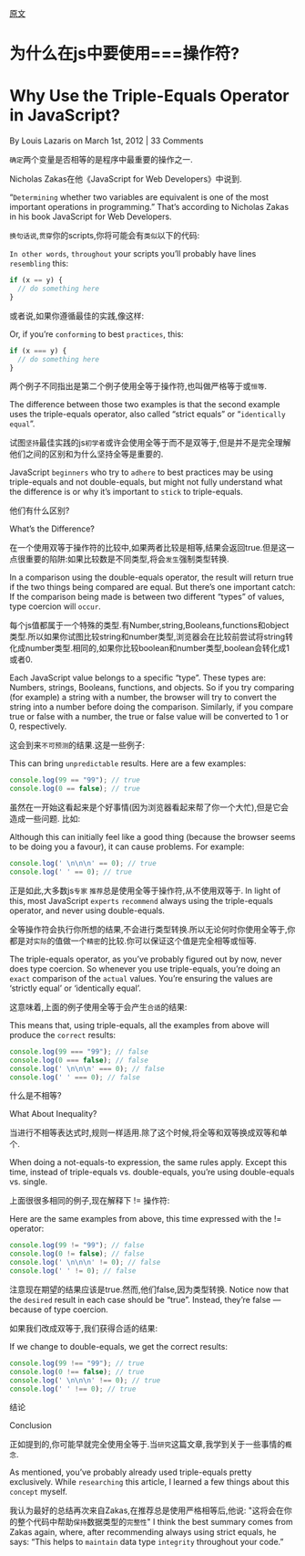 [原文](https://www.impressivewebs.com/why-use-triple-equals-javascipt/)

# 为什么在js中要使用===操作符?
# Why Use the Triple-Equals Operator in JavaScript?

By Louis Lazaris on March 1st, 2012 | 33 Comments

`确定`两个变量是否相等的是程序中最重要的操作之一. 

Nicholas Zakas在他《JavaScript for Web Developers》中说到.

“`Determining` whether two variables are equivalent is one of the most important operations in programming.” That’s according to Nicholas Zakas in his book JavaScript for Web Developers.

`换句话说`,`贯穿`你的scripts,你将可能会有`类似`以下的代码:

`In other words`, `throughout` your scripts you’ll probably have lines `resembling` this:

```js
if (x == y) {
  // do something here
}
```

或者说,如果你遵循最佳的实践,像这样:

Or, if you’re `conforming` to best `practices`, this:
```js
if (x === y) {
  // do something here
}
```

两个例子不同指出是第二个例子使用全等于操作符,也叫做严格等于或`恒等`.

The difference between those two examples is that the second example uses the triple-equals operator, also called “strict equals” or “`identically equal`”.

试图`坚持`最佳实践的js`初学者`或许会使用全等于而不是双等于,但是并不是完全理解他们之间的区别和为什么坚持全等是重要的.

JavaScript `beginners` who try to `adhere` to best practices may be using triple-equals and not double-equals, but might not fully understand what the difference is or why it’s important to `stick` to triple-equals.

他们有什么区别?

What’s the Difference?

在一个使用双等于操作符的比较中,如果两者比较是相等,结果会返回true.但是这一点很重要的陷阱:如果比较数是不同类型,将会`发生`强制类型转换.

In a comparison using the double-equals operator, the result will return true if the two things being compared are equal. But there’s one important catch: If the comparison being made is between two different “types” of values, type coercion will `occur`.

每个js值都属于一个特殊的类型.有Number,string,Booleans,functions和object类型.所以如果你试图比较string和number类型,浏览器会在比较前尝试将string转化成number类型.相同的,如果你比较boolean和number类型,boolean会转化成1或者0.

Each JavaScript value belongs to a specific “type”. These types are: Numbers, strings, Booleans, functions, and objects. So if you try comparing (for example) a string with a number, the browser will try to convert the string into a number before doing the comparison. Similarly, if you compare true or false with a number, the true or false value will be converted to 1 or 0, respectively.

这会到来`不可预测`的结果.这是一些例子:

This can bring `unpredictable` results. Here are a few examples:
```js
console.log(99 == "99"); // true
console.log(0 == false); // true
```
虽然在一开始这看起来是个好事情(因为浏览器看起来帮了你一个大忙),但是它会造成一些问题. 比如:

Although this can initially feel like a good thing (because the browser seems to be doing you a favour), it can cause problems. For example:
```js
console.log(' \n\n\n' == 0); // true
console.log(' ' == 0); // true
```
正是如此,大多数js`专家` `推荐`总是使用全等于操作符,从不使用双等于.
In light of this, most JavaScript `experts` `recommend` always using the triple-equals operator, and never using double-equals.

全等操作符会执行你所想的结果,不会进行类型转换.所以无论何时你使用全等于,你都是对`实际`的值做一个`精密`的比较.你可以保证这个值是完全相等或恒等.

The triple-equals operator, as you’ve probably figured out by now, never does type coercion. So whenever you use triple-equals, you’re doing an `exact` comparison of the `actual` values. You’re ensuring the values are ‘strictly equal’ or ‘identically equal’.

这意味着,上面的例子使用全等于会产生`合适`的结果:

This means that, using triple-equals, all the examples from above will produce the `correct` results:
```js
console.log(99 === "99"); // false
console.log(0 === false); // false
console.log(' \n\n\n' === 0); // false
console.log(' ' === 0); // false
```
什么是不相等?

What About Inequality?

当进行不相等表达式时,规则一样适用.除了这个时候,将全等和双等换成双等和单个.

When doing a not-equals-to expression, the same rules apply. Except this time, instead of triple-equals vs. double-equals, you’re using double-equals vs. single.

上面很很多相同的例子,现在解释下 != 操作符:

Here are the same examples from above, this time expressed with the != operator:
```js
console.log(99 != "99"); // false
console.log(0 != false); // false
console.log(' \n\n\n' != 0); // false
console.log(' ' != 0); // false
```
注意现在期望的结果应该是true.然而,他们false,因为类型转换.
Notice now that the `desired` result in each case should be “true”. Instead, they’re false — because of type coercion.

如果我们改成双等于,我们获得合适的结果:

If we change to double-equals, we get the correct results:
```js
console.log(99 !== "99"); // true
console.log(0 !== false); // true
console.log(' \n\n\n' !== 0); // true
console.log(' ' !== 0); // true
```
结论

Conclusion

正如提到的,你可能早就完全使用全等于.当`研究`这篇文章,我学到关于一些事情的`概念`.

As mentioned, you’ve probably already used triple-equals pretty exclusively. While `researching` this article, I learned a few things about this `concept` myself.


我认为最好的总结再次来自Zakas,在推荐总是使用严格相等后,他说: "这将会在你的整个代码中帮助`保持`数据类型的`完整性`"
I think the best summary comes from Zakas again, where, after recommending always using strict equals, he says: “This helps to `maintain` data type `integrity` throughout your code.”